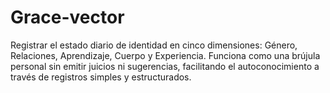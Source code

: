 # Grace-vector
Registrar el estado diario de identidad en cinco dimensiones: Género, Relaciones, Aprendizaje, Cuerpo y Experiencia. Funciona como una brújula personal sin emitir juicios ni sugerencias, facilitando el autoconocimiento a través de registros simples y estructurados.
